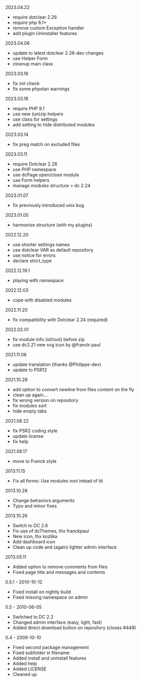 2023.04.22
- require dotclear 2.26
- require php 8.1+
- remove custom Exception handler
- add plugin Uninstaller features

2023.04.06
- update to latest dotclear 2.26-dev changes
- use Helper Form
- cleanup main class

2023.03.19
- fix init check
- fix some phpstan warnings

2023.03.18
- require PHP 8.1
- use new (un)zip helpers
- use class for settings
- add setting to hide distributed modules

2023.03.14
- fix preg match on excluded files

2023.03.11
- require Dotclear 2.26
- use PHP namespace
- use dcPage open/close module
- use Form helpers
- manage modules structure > dc 2.24

2023.01.07
- fix previously introduced unix bug

2023.01.05
- harmonise structure (with my plugins)

2022.12.20
- use shorter settings names
- use dotclear VAR as default repository
- use notice for errors
- declare strict_type

2022.12.19.1
- playing with namespace

2022.12.03
- cope with disabled modules

2022.11.20
- fix compatibility with Dotclear 2.24 (required)

2022.02.01
- fix module info (id/root) before zip
- use dc2.21 new svg icon by @franck-paul

2021.11.06
- update translation (thanks @Philippe-dev)
- update to PSR12

2021.10.28
- add option to convert newline from files content on the fly
- clean up again...
- fix wrong version on repository
- fix modules sort
- hide empty tabs

2021.08.22
- fix PSR2 coding style
- update license
- fix help

2021.08.17
- move to Franck style

2013.11.15
- Fix all forms: Use modules root intead of Id

2013.10.28
- Change behaviors arguments
- Typo and minor fixes

2013.10.26
- Switch to DC 2.6
- Fix use of dcThemes, thx franckpaul
- New icon, thx kozlika
- Add dashboard icon
- Clean up code and (again) lighter admin interface

2013.05.11
- Added option to remove comments from files
- Fixed page title and messages and contents

0.5.1 - 2010-10-12
- Fixed install on nightly build
- Fixed missing namespace on admin

0.5 - 2010-06-05
- Switched to DC 2.2
- Changed admin interface (easy, light, fast)
- Added direct download button on repository (closes #449)

0.4 - 2009-10-10
- Fixed second package management
- Fixed subfolder in filename
- Added install and uninstall features
- Added help
- Added LICENSE
- Cleaned up